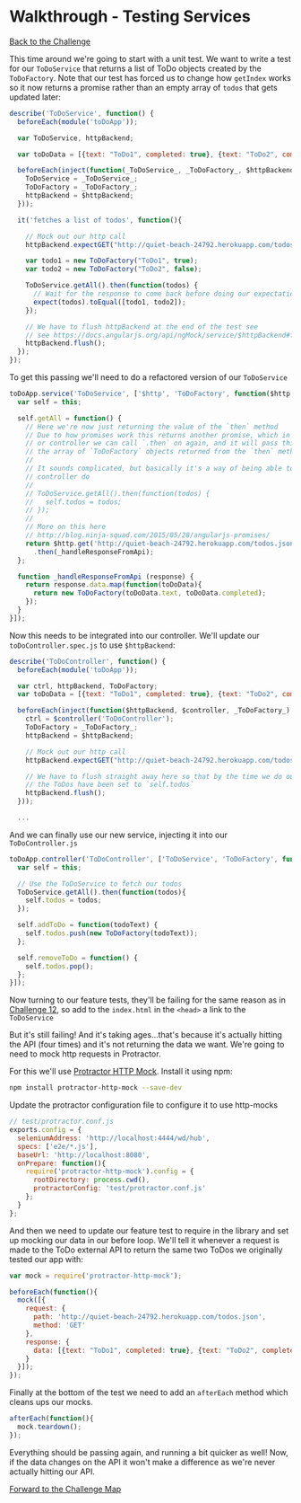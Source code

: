 # Walkthrough - Testing Services

[Back to the Challenge](../13_testing_services.md)

This time around we're going to start with a unit test. We want to write a test for our `ToDoService` that returns a list of ToDo objects created by the `ToDoFactory`. Note that our test has forced us to change how `getIndex` works so it now returns a promise rather than an empty array of `todos` that gets updated later:

```js
describe('ToDoService', function() {
  beforeEach(module('toDoApp'));

  var ToDoService, httpBackend;

  var toDoData = [{text: "ToDo1", completed: true}, {text: "ToDo2", completed: false}];

  beforeEach(inject(function(_ToDoService_, _ToDoFactory_, $httpBackend) {
    ToDoService = _ToDoService_;
    ToDoFactory = _ToDoFactory_;
    httpBackend = $httpBackend;
  }));

  it('fetches a list of todos', function(){

    // Mock out our http call
    httpBackend.expectGET("http://quiet-beach-24792.herokuapp.com/todos.json").respond(toDoData);

    var todo1 = new ToDoFactory("ToDo1", true);
    var todo2 = new ToDoFactory("ToDo2", false);

    ToDoService.getAll().then(function(todos) {
      // Wait for the response to come back before doing our expectation
      expect(todos).toEqual([todo1, todo2]);
    });

    // We have to flush httpBackend at the end of the test see
    // see https://docs.angularjs.org/api/ngMock/service/$httpBackend#flushing-http-requests
    httpBackend.flush();
  });
});
```

To get this passing we'll need to do a refactored version of our `ToDoService`

```js
toDoApp.service('ToDoService', ['$http', 'ToDoFactory', function($http, ToDoFactory) {
  var self = this;

  self.getAll = function() {
    // Here we're now just returning the value of the `then` method
    // Due to how promises work this returns another promise, which in our test
    // or controller we can call `.then` on again, and it will pass this method
    // the array of `ToDoFactory` objects returned from the `then` method below
    //
    // It sounds complicated, but basically it's a way of being able to in our
    // controller do
    //
    // ToDoService.getAll().then(function(todos) {
    //   self.todos = todos;
    // });
    //
    // More on this here
    // http://blog.ninja-squad.com/2015/05/28/angularjs-promises/
    return $http.get('http://quiet-beach-24792.herokuapp.com/todos.json')
      .then(_handleResponseFromApi);
  };

  function _handleResponseFromApi (response) {
    return response.data.map(function(toDoData){
      return new ToDoFactory(toDoData.text, toDoData.completed);
    });
  }
}]);
```

Now this needs to be integrated into our controller. We'll update our `toDoController.spec.js` to use `$httpBackend`:

```js
describe('ToDoController', function() {
  beforeEach(module('toDoApp'));

  var ctrl, httpBackend, ToDoFactory;
  var toDoData = [{text: "ToDo1", completed: true}, {text: "ToDo2", completed: false}];

  beforeEach(inject(function($httpBackend, $controller, _ToDoFactory_) {
    ctrl = $controller('ToDoController');
    ToDoFactory = _ToDoFactory_;
    httpBackend = $httpBackend;

    // Mock out our http call
    httpBackend.expectGET("http://quiet-beach-24792.herokuapp.com/todos.json").respond(toDoData);

    // We have to flush straight away here so that by the time we do our tests
    // the ToDos have been set to `self.todos`
    httpBackend.flush();
  }));

  ...
```

And we can finally use our new service, injecting it into our `ToDoController.js`

```js
toDoApp.controller('ToDoController', ['ToDoService', 'ToDoFactory', function(ToDoService, ToDoFactory) {
  var self = this;

  // Use the ToDoService to fetch our todos
  ToDoService.getAll().then(function(todos){
    self.todos = todos;
  });

  self.addToDo = function(todoText) {
    self.todos.push(new ToDoFactory(todoText));
  };

  self.removeToDo = function() {
    self.todos.pop();
  };
}]);
```

Now turning to our feature tests, they'll be failing for the same reason as in [Challenge 12](12_testing_factories.md), so add to the `index.html` in the `<head>` a link to the `ToDoService`

But it's still failing! And it's taking ages...that's because it's actually hitting the API (four times) and it's not returning the data we want. We're going to need to mock http requests in Protractor.

For this we'll use [Protractor HTTP Mock](https://github.com/atecarlos/protractor-http-mock). Install it using npm:

```bash
npm install protractor-http-mock --save-dev
```

Update the protractor configuration file to configure it to use http-mocks

```js
// test/protractor.conf.js
exports.config = {
  seleniumAddress: 'http://localhost:4444/wd/hub',
  specs: ['e2e/*.js'],
  baseUrl: 'http://localhost:8080',
  onPrepare: function(){
    require('protractor-http-mock').config = {
      rootDirectory: process.cwd(),
      protractorConfig: 'test/protractor.conf.js'
    };
  }
};
```

And then we need to update our feature test to require in the library and set up mocking our data in our before loop. We'll tell it whenever a request is made to the ToDo external API to return the same two ToDos we originally tested our app with:

```js
var mock = require('protractor-http-mock');

beforeEach(function(){
  mock([{
    request: {
      path: 'http://quiet-beach-24792.herokuapp.com/todos.json',
      method: 'GET'
    },
    response: {
      data: [{text: "ToDo1", completed: true}, {text: "ToDo2", completed: false}]
    }
  }]);
});
```

Finally at the bottom of the test we need to add an `afterEach` method which cleans ups our mocks.

```js
afterEach(function(){
  mock.teardown();
});
```

Everything should be passing again, and running a bit quicker as well! Now, if the data changes on the API it won't make a difference as we're never actually hitting our API.

[Forward to the Challenge Map](../00_challenge_map.md)
